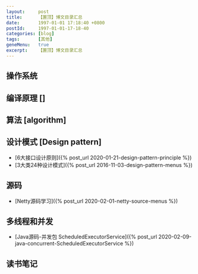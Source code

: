 ```yaml
---
layout:     post
title:      【置顶】博文目录汇总
date:       1997-01-01 17:18:40 +0800
postId:     1997-01-01-17-18-40
categories: [blog]
tags:       [其他]
geneMenu:   true
excerpt:    【置顶】博文目录汇总
---
```


## 操作系统

## 编译原理 []

## 算法 [algorithm]

## 设计模式 [Design pattern]

* [6大接口设计原则]({% post_url 2020-01-21-design-pattern-principle %})
* [3大类24种设计模式]({% post_url 2016-11-03-design-pattern-menus %})

## 源码

* [Netty源码学习]({% post_url 2020-02-01-netty-source-menus %})

## 多线程和并发

* [Java源码-并发包 ScheduledExecutorService]({% post_url 2020-02-09-java-concurrent-ScheduledExecutorService %})

## 读书笔记

